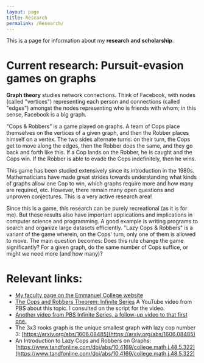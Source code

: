```yaml
---
layout: page
title: Research
permalink: /Research/
---
```


This is a page for information about my **research and scholarship**.


# Current research: Pursuit-evasion games on graphs

**Graph theory** studies network connections. Think of Facebook, with nodes (called "vertices") representing each person and connections (called "edges") amongst the nodes representing who is friends with whom; in this sense, Facebook is a big graph.

"Cops & Robbers" is a game played on graphs. A team of Cops place themselves on the vertices of a given graph, and then the Robber places himself on a vertex. The two sides alternate turns: on their turn, the Cops get to move along the edges, then the Robber does the same, and they go back and forth like this. If a Cop lands on the Robber, he is caught and the Cops win. If the Robber is able to evade the Cops indefinitely, then he wins.

This game has been studied extensively since its introduction in the 1980s. Mathematicians have made great strides towards understanding what kinds of graphs allow one Cop to win, which graphs require more and how many are required, etc. However, there remain many open questions and unproven conjectures. This is a very active research area!

Since this is a game, this research can be purely recreational (as it is for me). But these results also have important applications and implications in computer science and programming. A good example is writing programs to search and organize large datasets efficiently.
"Lazy Cops & Robbers" is a variant of the game wherein, on the Cops' turn, only one of them is allowed to move. The main question becomes: Does this rule change the game significantly? For a given graph, do the same number of Cops suffice, or might we need more (and how many)?

# Relevant links:

* [My faculty page on the Emmanuel College website](https://www.emmanuel.edu/academics/our-faculty/brendan-sullivan.html)
* [The Cops and Robbers Theorem: Infinite Series](https://youtu.be/9mJEu-j1KT0) A YouTube video from PBS about this topic. I consulted on the script for the video.
* [Another video from PBS Infinite Series, a follow-up video to that first one.](https://youtu.be/fXvN-pF76-E) 
* The 3x3 rooks graph is the unique smallest graph with lazy cop number 3: [https://arxiv.org/abs/1606.08485](https://arxiv.org/abs/1606.08485)
* An Introduction to Lazy Cops and Robbers on Graphs: [https://www.tandfonline.com/doi/abs/10.4169/college.math.j.48.5.322](https://www.tandfonline.com/doi/abs/10.4169/college.math.j.48.5.322)
